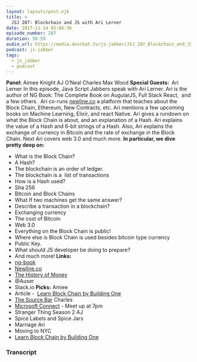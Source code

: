 ```yaml
---
layout: layouts/post.njk
title: >
  JSJ 287: Blockchain and JS with Ari Lerner
date: 2017-11-14 05:04:36
episode_number: 287
duration: 56:59
audio_url: https://media.devchat.tv/js-jabber/JSJ_287_Blockchain_and_JS_with_Ari_Lerner.mp3
podcast: js-jabber
tags:
  - js_jabber
  - podcast
---
```


**Panel:** Aimee Knight AJ O’Neal Charles Max Wood **Special Guests:&nbsp;** Ari Lerner In this episode, Java Script Jabbers speak with Ari Lerner. Ari is the author of NG Book: The Complete Book on AugularJS, Full Stack React,&nbsp; and a few others.&nbsp; Ari co-runs [newline.co](http://newline.co) a platform that teaches about the Block Chain, Ethereum, New Contracts, etc. Ari mentions a few upcoming books on Machine Learning, Elixir, and react Native. Ari gives a rundown on what the Block Chain is about, and an explanation of a Hash. Ari explains the value of a Hash and 6-bit strings of a Hash. Also, Ari explains the exchange of currency in Bitcoin and the rate of exchange in the Block Chain. Next Ari covers web 3.0 and much more. **In particular, we dive pretty deep on:**

- What is the Block Chain?
- A Hash?
- The blockchain is an order of ledger.
- The blockchain is a&nbsp; list of transactions
- How is a Hash used?
- Sha 256
- Bitcoin and Block Chains
- What If two machines get the same answer?
- Describe a transaction in a blockchain?
- Exchanging currency
- The cost of Bitcoin
- Web 3.0
- Everything on the Block Chain is public!
- Where else is Block Chain is used besides bitcoin type currency
- Public Key.
- What should JS developer be doing to prepare?
- And much more!
  **Links:**
- [ng-book](http://ng-book.com)
- [Newline.co](http://newline.co)
- [The History of Money](https://www.amazon.com/History-Money-Ancient-Times-Present/dp/0708317170)
- @Auser
- Stack.io
  **Picks:** Amiee
- Article -&nbsp; [Learn Block Chain by Building One](https://hackernoon.com/learn-blockchains-by-building-one-117428612f46)
- [The Source Bar](https://www.amazon.com/SOURCE-BAR-Birthday-Cake-Concentrate/dp/B01MFBQADR)
  Charles
- [Microsoft Connect](https://info.microsoft.com/en-us-landing-microsoft-connect-2017-get-updates.html) - Meet up at 7pm
- Stranger Thing Season 2
  AJ
- Spice Labels and Spice Jars
- Marriage
  Ari
- Moving to NYC
- [Learn Block Chain by Building One](https://hackernoon.com/learn-blockchains-by-building-one-117428612f46)

### Transcript
